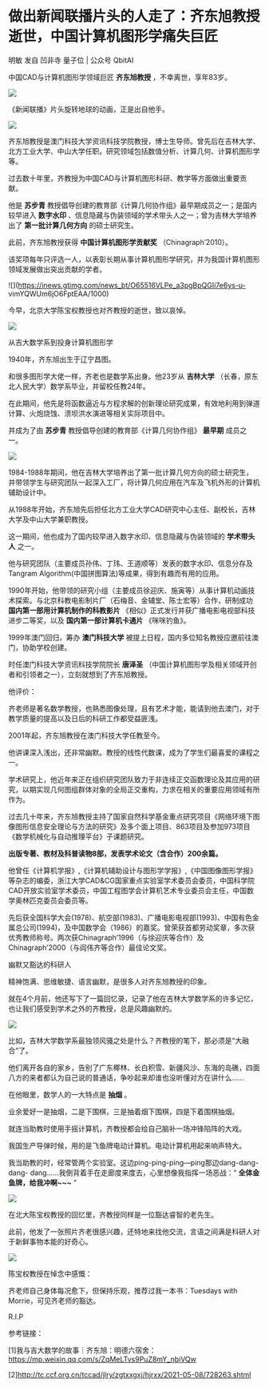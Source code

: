 # 做出新闻联播片头的人走了：齐东旭教授逝世，中国计算机图形学痛失巨匠

明敏 发自 凹非寺 量子位 | 公众号 QbitAI

中国CAD与计算机图形学领域巨匠 **齐东旭教授** ，不幸离世，享年83岁。

![](https://inews.gtimg.com/news_bt/OQ9NSsckRLD9y2pg8ICQkidjS1pVL7Q_rafgzCq4-7F9wAA/1000)

《新闻联播》片头旋转地球的动画，正是出自他手。

![](https://inews.gtimg.com/news_bt/OFxMQiyzb1Y3zabPa4p5BoES9__JbxYflDLGatPq0p_VMAA/1000)

齐东旭教授是澳门科技大学资讯科技学院教授，博士生导师。曾先后在吉林大学、北方工业大学、中山大学任职。研究领域包括数值分析、计算几何、计算机图形学等。

过去数十年里，齐教授为中国CAD与计算机图形科研、教学等方面做出重要贡献。

他是 **苏步青** 教授倡导创建的教育部《计算几何协作组》最早期成员之一；是国内较早进入 **数字水印**
、信息隐藏与伪装领域的学术带头人之一；曾为吉林大学培养出了 **第一批计算几何方向** 的硕士研究生。

此前，齐东旭教授获得 **中国计算机图形学贡献奖** （Chinagraph’2010）。

该奖项每年只评选一人，以表彰长期从事计算机图形学研究，并为我国计算机图形领域发展做出突出贡献的学者。

![](https://inews.gtimg.com/news_bt/O65516VLPe_a3pgBpQGIi7e6ys-u-
vimYQWUm6jO6FptEAA/1000)

今早，北京大学陈宝权教授也对齐教授的逝世，致以哀悼。

![](https://inews.gtimg.com/news_bt/ObcSq9SZEZFMpATShDBux77G6QAT9G1rro8WOU_DDtb78AA/1000)

从吉大数学系到投身计算机图形学

1940年，齐东旭出生于辽宁昌图。

和很多图形学大佬一样，齐老也是数学系出身。他23岁从 **吉林大学** （长春，原东北人民大学）数学系毕业，并留校任教24年。

在此期间，他先是将函数逼近与方程求解的创新理论研究成果，有效地利用到弹道计算、火炮烧蚀、溃坝洪水演进等相关实际项目中。

并成为了由 **苏步青** 教授倡导创建的教育部《计算几何协作组》 **最早期** 成员之一。

![](https://inews.gtimg.com/news_bt/Od0iteBe7zQbZtXWWaScSD4eTTe2sD9MXvpYybj5RwQ_MAA/1000)

1984-1988年期间，他在吉林大学培养出了第一批计算几何方向的硕士研究生，并带领学生与研究团队一起深入工厂，将计算几何应用在汽车及飞机外形的计算机辅助设计中。

从1988年开始，齐东旭先后担任北方工业大学CAD研究中心主任、副校长，吉林大学及中山大学兼职教授。

这一期间，他也成为了国内较早进入数字水印、信息隐藏与伪装领域的 **学术带头人** 之一。

他与研究团队（主要成员孙伟、丁玮、王道顺等）发表的数字水印、信息分存及Tangram Algorithm(中国拼图算法)等成果，得到有趣而有用的应用。

1990年开始，他带领的研究小组（主要成员徐迎庆、施寅等）从事计算机动画技术探索。与北京科教电影制片厂（石梅音、金辅堂、陈士宏等）合作，研制成功
**国内第一部用计算机制作的科教影片** 《相似》正式发行并获广播电影电视部科技进步二等奖，以及 **国内第一部计算机卡通片** 《咪咪钓鱼》。

1999年澳门回归，筹办 **澳门科技大学** 被提上日程，国内多位知名教授应邀前往澳门，协助学校创建。

时任澳门科技大学资讯科技学院院长 **唐泽圣** （中国计算机图形学及相关领域开创者和引领者之一），立刻就想到了齐东旭教授。

他评价：

齐老师是著名数学教授，也熟悉图像处理，且有艺术才能，能请到他去澳门，对于教学质量的提高以及日后的科研工作都受益匪浅。

2001年起，齐东旭教授在澳门科技大学任教至今。

他讲课深入浅出，还非常幽默。教授的线性代数课，成为了学生们最喜爱的课程之一。

学术研究上，他近年来正在组织研究团队致力于非连续正交函数理论及其应用的研究，以期实现几何图组群体对象的全局正交重构，力求在相关的重要应用领域有所作为。

过去几十年来，齐东旭教授主持了国家自然科学基金重点研究项目《网络环境下图像图形信息安全理论与方法的研究》及多个面上项目、863项目及参加973项目《数学机械化与自动推理平台》子课题研究。

**出版专著、教材及科普读物8部，发表学术论文（含合作）200余篇。**

他曾任《计算机学报》,《计算机辅助设计与图形学学报》,《中国图像图形学报》等杂志的编委，浙江大学CAD&CG国家重点实验室学术委员会委员，中国科学院CAD开放实验室学术委员，中国工程图学会计算机艺术专业委员会主任，中国数学奥林匹克委员会委员等。

先后获全国科学大会(1978)、航空部(1983)、广播电影电视部(1993)、中国有色金属总公司(1994)，及中国数学会（1986）的嘉奖。曾荣获首都劳动奖章，多次获优秀教师称号。两次获Chinagraph’1996（与徐迎庆等合作）及Chinagraph’2000（与阎伟齐等合作）最佳论文奖。

幽默又豁达的科研人

精神饱满、思维敏捷、语言幽默，是很多人对齐东旭教授的印象。

就在4个月前，他还写下了一篇回忆录，记录了他在吉林大学数学系的许多记忆，也让我们感受到学术之外的齐教授，总是风趣幽默的。

![](https://inews.gtimg.com/news_bt/OIirwGi8tW45mW9PfSsd0zyHfPrOL5u9RCmfWpvVppQwIAA/1000)

比如，吉林大学数学系最独领风骚之处是什么？齐教授的笔下，那必须是“大融合”了。

他们离开各自的家乡，告别了广东椰林、长白积雪、新疆风沙、东海的岛礁，四面八方的来者都认为自己说的普通话，争吵起来却谁也没听懂对方在讲什么……

在他眼里，数学人的一大特点是 **抽烟** 。

业余爱好一是抽烟，二是下围棋，三是抽着烟下围棋，四是下着围棋抽烟。

就连当助教时使用手摇计算机，齐教授都会给自己脑补一场冲锋陷阵的大戏。

我国生产导弹时候，用的是飞鱼牌电动计算机。电动计算机用起来响声特大。

我当助教的时，经常管两个实验室。这边ping-ping-ping—ping那边dang-dang-dang-
dang……我倒背着手在走廊度来度去，心里想像我指挥一场恶战：“ **全体金鱼牌，给我冲啊~~~** ”

![](https://inews.gtimg.com/news_bt/OrHKuQ2VjdgcsBgyB8W7TtNSGpdjj5cFSLhZltCQ0uUCwAA/1000)

在北大陈宝权教授的回忆里，齐教授同样是一位豁达睿智的老先生。

此前，他发了一张照片齐老很感兴趣，还特地来找他交流，言语之间满是科研人对于新鲜事物本能的好奇心。

![](https://inews.gtimg.com/news_bt/OxA0gr3fpi0gnCJt6MkgIOeCJtAZsQIbFjtaarrYzKF08AA/1000)

陈宝权教授在悼念中感慨：

齐老师自己身体每况愈下，但保持乐观，推荐过我一本书：Tuesdays with Morrie，可见齐老师的豁达。

R.I.P

参考链接：

[1]我与吉大数学的故事｜齐东旭：明德六宿舍：https://mp.weixin.qq.com/s/ZqMeLTvs9PuZ8mY_nbiVQw

[2]http://tc.ccf.org.cn/tccad/jlry/zgtxxgxj/hjrxx/2021-05-08/728263.shtml

